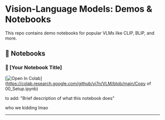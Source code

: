 # Vision-Language Models: Demos & Notebooks

This repo contains demo notebooks for popular VLMs like CLIP, BLIP, and more.

## 📘 Notebooks

### 🔗 [Your Notebook Title]

[![Open In Colab](https://colab.research.google.com/assets/colab-badge.svg)](https://colab.research.google.com/github/vi7n/VLM/blob/main/Copy of 00_Setup.ipynb)

to add: "Brief description of what this notebook does"

who we kidding lmao

---

